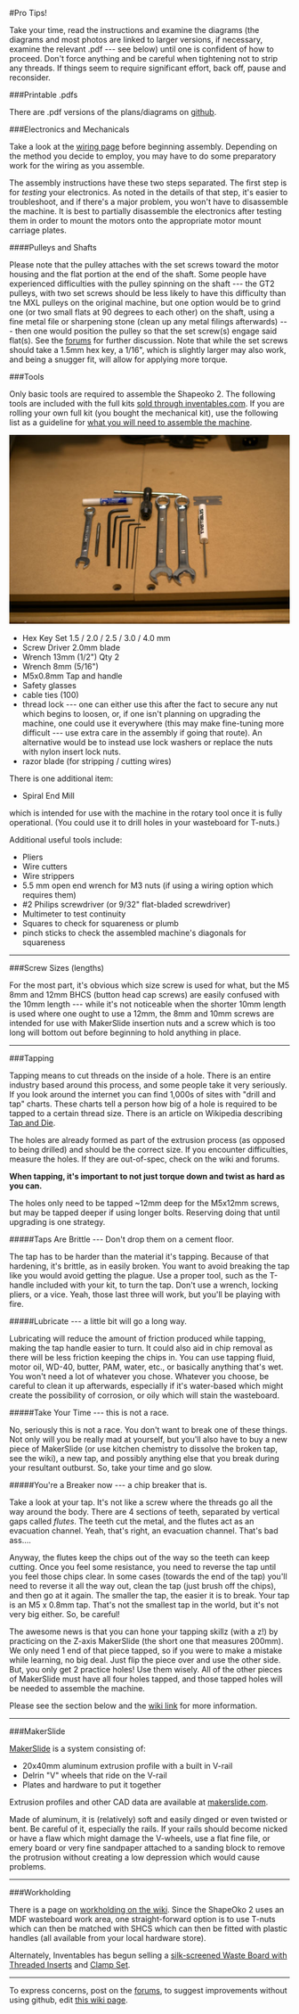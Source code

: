 #Pro Tips!

Take your time, read the instructions and examine the diagrams (the diagrams and most photos are linked to larger versions, if necessary, examine the relevant .pdf --- see below) until one is confident of how to proceed. Don't force anything and be careful when tightening not to strip any threads. If things seem to require significant effort, back off, pause and reconsider.

###Printable .pdfs

There are .pdf versions of the plans/diagrams on [github](https://github.com/shapeoko/Shapeoko_2/tree/master/Drawings_PDF).


###Electronics and Mechanicals

Take a look at the [wiring page](wiring.html) before beginning assembly. Depending on the method you decide to employ, you may have to do some preparatory work for the wiring as you assemble.

The assembly instructions have these two steps separated. The first step is for _testing_ your electronics. As noted in the details of that step, it's easier to troubleshoot, and if there's a major problem, you won't have to disassemble the machine. It is best to partially disassemble the electronics after testing them in order to mount the motors onto the appropriate motor mount carriage plates.

####Pulleys and Shafts

Please note that the pulley attaches with the set screws toward the motor housing and the flat portion at the end of the shaft. Some people have experienced difficulties with the pulley spinning on the shaft --- the GT2 pulleys, with two set screws should be less likely to have this difficulty than tne MXL pulleys on the original machine, but one option would be to grind one (or two small flats at 90 degrees to each other) on the shaft, using a fine metal file or sharpening stone (clean up any metal filings afterwards) --- then one would position the pulley so that the set screw(s) engage said flat(s). See the [forums](http://www.shapeoko.com/forum/viewtopic.php?f=10&t=2502&p=18993#p18950) for further discussion. Note that while the set screws should take a 1.5mm hex key, a 1/16", which is slightly larger may also work, and being a snugger fit, will allow for applying more torque.

###Tools

Only basic tools are required to assemble the Shapeoko 2. The following tools are included with the full kits [sold through inventables.com](https://www.inventables.com/technologies/desktop-cnc-mill-kit-shapeoko-2). If you are rolling your own full kit (you bought the mechanical kit), use the following list as a guideline for [what you will need to assemble the machine](http://www.shapeoko.com/wiki/index.php/Tools).

![image of tools spread out](tPictures/tool_kit.jpg)

* Hex Key Set 1.5 / 2.0 / 2.5 / 3.0 / 4.0 mm
* Screw Driver 2.0mm blade
* Wrench 13mm (1/2") Qty 2
* Wrench 8mm (5/16")
* M5x0.8mm Tap and handle
* Safety glasses
* cable ties (100)
* thread lock --- one can either use this after the fact to secure any nut which begins to loosen, or, if one isn't planning on upgrading the machine, one could use it everywhere (this may make fine-tuning more difficult --- use extra care in the assembly if going that route). An alternative would be to instead use lock washers or replace the nuts with nylon insert lock nuts. 
* razor blade (for stripping / cutting wires)

There is one additional item:

* Spiral End Mill

which is intended for use with the machine in the rotary tool once it is fully operational. (You could use it to drill holes in your wasteboard for T-nuts.)

Additional useful tools include:

* Pliers
* Wire cutters
* Wire strippers
* 5.5 mm open end wrench for M3 nuts (if using a wiring option which requires them)
* #2 Philips screwdriver (or 9/32" flat-bladed screwdriver)
* Multimeter to test continuity
* Squares to check for squareness or plumb
* pinch sticks to check the assembled machine's diagonals for squareness

----

###Screw Sizes (lengths)


For the most part, it's obvious which size screw is used for what, but the M5 8mm and 12mm BHCS (button head cap screws) are easily confused with the 10mm length --- while it's not noticeable when the shorter 10mm length is used where one ought to use a 12mm, the 8mm and 10mm screws are intended for use with MakerSlide insertion nuts and a screw which is too long will bottom out before beginning to hold anything in place.

----

###Tapping

Tapping means to cut threads on the inside of a hole.  There is an entire industry based around this process, and some people take it very seriously. If you look around the internet you can find 1,000s of sites with "drill and tap" charts. These charts tell a person how big of a hole is required to be tapped to a certain thread size. There is an article on Wikipedia describing [Tap and Die](http://en.wikipedia.org/wiki/Tap_and_die).

The holes are already formed as part of the extrusion process (as opposed to being drilled) and should be the correct size. If you encounter difficulties, measure the holes. If they are out-of-spec, check on the wiki and forums.

**When tapping, it's important to not just torque down and twist as hard as you can.**

The holes only need to be tapped ~12mm deep for the M5x12mm screws, but may be tapped deeper if using longer bolts. Reserving doing that until upgrading is one strategy.

#####Taps Are Brittle --- Don't drop them on a cement floor.

The tap has to be harder than the material it's tapping. Because of that hardening, it's brittle, as in easily broken. You want to avoid breaking the tap like you would avoid getting the plague. Use a proper tool, such as the T-handle included with your kit, to turn the tap. Don't use a wrench, locking pliers, or a vice. Yeah, those last three will work, but you'll be playing with fire.


#####Lubricate --- a little bit will go a long way.

Lubricating will reduce the amount of friction produced while tapping, making the tap handle easier to turn. It could also aid in chip removal as there will be less friction keeping the chips in. You can use tapping fluid, motor oil, WD-40, butter, PAM, water, etc., or basically anything that's wet. You won't need a lot of whatever you chose. Whatever you choose, be careful to clean it up afterwards, especially if it's water-based which might create the possibility of corrosion, or oily which will stain the wasteboard.


#####Take Your Time --- this is not a race.

No, seriously this is not a race. You don't want to break one of these things. Not only will you be really mad at yourself, but you'll also have to buy a new piece of MakerSlide (or use kitchen chemistry to dissolve the broken tap, see the wiki), a new tap, and possibly anything else that you break during your resultant outburst. So, take your time and go slow.


#####You're a Breaker now --- a chip breaker that is.

Take a look at your tap. It's not like a screw where the threads go all the way around the body. There are 4 sections of teeth, separated by vertical gaps called _flutes_. The teeth cut the metal, and the flutes act as an evacuation channel. Yeah, that's right, an evacuation channel. That's bad ass....


Anyway, the flutes keep the chips out of the way so the teeth can keep cutting. Once you feel some resistance, you need to reverse the tap until you feel those chips clear. In some cases (towards the end of the tap) you'll need to reverse it all the way out, clean the tap (just brush off the chips), and then go at it again. The smaller the tap, the easier it is to break. Your tap is an M5 x 0.8mm tap. That's not the smallest tap in the world, but it's not very big either. So, be careful!

The awesome news is that you can hone your tapping skillz (with a z!) by practicing on the Z-axis MakerSlide (the short one that measures 200mm). We only need 1 end of that piece tapped, so if you were to make a mistake while learning, no big deal. Just flip the piece over and use the other side. But, you only get 2 practice holes! Use them wisely. All of the other pieces of MakerSlide must have all four holes tapped, and those tapped holes will be needed to assemble the machine.

Please see the section below and the [wiki link](http://www.shapeoko.com/wiki/index.php/Makerslide) for more information.

---

###MakerSlide

[MakerSlide](http://www.shapeoko.com/wiki/index.php/Makerslide) is a system consisting of:

- 20x40mm aluminum extrusion profile with a built in V-rail
- Delrin "V" wheels that ride on the V-rail
- Plates and hardware to put it together

Extrusion profiles and other CAD data are available at [makerslide.com](http://www.makerslide.com/).

Made of aluminum, it is (relatively) soft and easily dinged or even twisted or bent. Be careful of it, especially the rails. If your rails should become nicked or have a flaw which might damage the V-wheels, use a flat fine file, or emery board or very fine sandpaper attached to a sanding block to remove the protrusion without creating a low depression which would cause problems.

---

###Workholding

There is a page on [workholding on the wiki](http://www.shapeoko.com/wiki/index.php/Workholding). Since the ShapeOko 2 uses an MDF wasteboard work area, one straight-forward option is to use T-nuts which can then be matched with SHCS which can then be fitted with plastic handles (all available from your local hardware store).

Alternately, Inventables has begun selling a [silk-screened Waste Board with Threaded Inserts](https://www.inventables.com/technologies/waste-board-with-threaded-inserts) and [Clamp Set](https://www.inventables.com/technologies/clamp-set).

---

To express concerns, post on the [forums](http://www.shapeoko.com/forum/index.php), to suggest improvements without using github, edit [this wiki page](http://www.shapeoko.com/wiki/index.php?title=Tips_1&action=edit&redlink=1).
